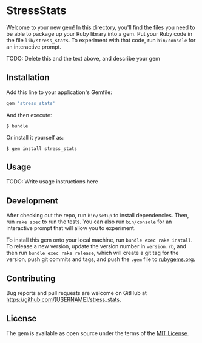 # StressStats

Welcome to your new gem! In this directory, you'll find the files you need to be able to package up your Ruby library into a gem. Put your Ruby code in the file `lib/stress_stats`. To experiment with that code, run `bin/console` for an interactive prompt.

TODO: Delete this and the text above, and describe your gem

## Installation

Add this line to your application's Gemfile:

```ruby
gem 'stress_stats'
```

And then execute:

    $ bundle

Or install it yourself as:

    $ gem install stress_stats

## Usage

TODO: Write usage instructions here

## Development

After checking out the repo, run `bin/setup` to install dependencies. Then, run `rake spec` to run the tests. You can also run `bin/console` for an interactive prompt that will allow you to experiment.

To install this gem onto your local machine, run `bundle exec rake install`. To release a new version, update the version number in `version.rb`, and then run `bundle exec rake release`, which will create a git tag for the version, push git commits and tags, and push the `.gem` file to [rubygems.org](https://rubygems.org).

## Contributing

Bug reports and pull requests are welcome on GitHub at https://github.com/[USERNAME]/stress_stats.

## License

The gem is available as open source under the terms of the [MIT License](https://opensource.org/licenses/MIT).

